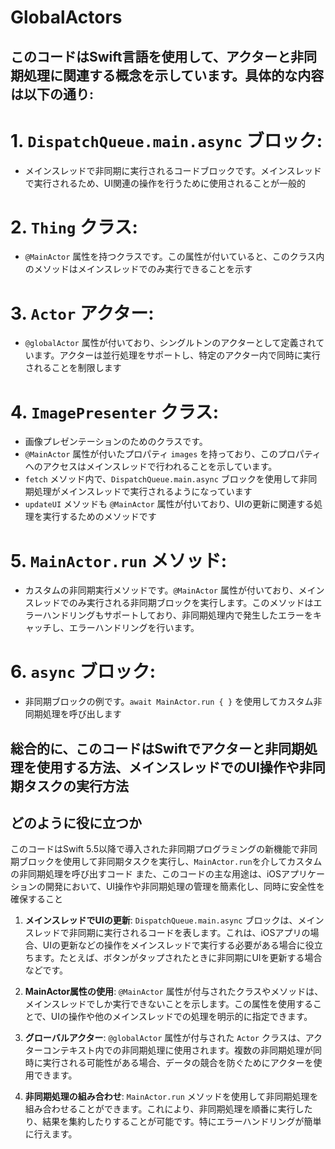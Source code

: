 #  GlobalActors

## このコードはSwift言語を使用して、アクターと非同期処理に関連する概念を示しています。具体的な内容は以下の通り:

# 1. `DispatchQueue.main.async` ブロック:
   - メインスレッドで非同期に実行されるコードブロックです。メインスレッドで実行されるため、UI関連の操作を行うために使用されることが一般的
# 2. `Thing` クラス:
   - `@MainActor` 属性を持つクラスです。この属性が付いていると、このクラス内のメソッドはメインスレッドでのみ実行できることを示す

# 3. `Actor` アクター:
   - `@globalActor` 属性が付いており、シングルトンのアクターとして定義されています。アクターは並行処理をサポートし、特定のアクター内で同時に実行されることを制限します

# 4. `ImagePresenter` クラス:
   - 画像プレゼンテーションのためのクラスです。
   - `@MainActor` 属性が付いたプロパティ `images` を持っており、このプロパティへのアクセスはメインスレッドで行われることを示しています。
   - `fetch` メソッド内で、`DispatchQueue.main.async` ブロックを使用して非同期処理がメインスレッドで実行されるようになっています
   - `updateUI` メソッドも `@MainActor` 属性が付いており、UIの更新に関連する処理を実行するためのメソッドです

# 5. `MainActor.run` メソッド:
   - カスタムの非同期実行メソッドです。`@MainActor` 属性が付いており、メインスレッドでのみ実行される非同期ブロックを実行します。このメソッドはエラーハンドリングもサポートしており、非同期処理内で発生したエラーをキャッチし、エラーハンドリングを行います。

# 6. `async` ブロック:
   - 非同期ブロックの例です。`await MainActor.run { }` を使用してカスタム非同期処理を呼び出します
## 総合的に、このコードはSwiftでアクターと非同期処理を使用する方法、メインスレッドでのUI操作や非同期タスクの実行方法


## どのように役に立つか
このコードはSwift 5.5以降で導入された非同期プログラミングの新機能で非同期ブロックを使用して非同期タスクを実行し、`MainActor.run`を介してカスタムの非同期処理を呼び出すコード
また、このコードの主な用途は、iOSアプリケーションの開発において、UI操作や非同期処理の管理を簡素化し、同時に安全性を確保すること

1. **メインスレッドでUIの更新**: `DispatchQueue.main.async` ブロックは、メインスレッドで非同期に実行されるコードを表します。これは、iOSアプリの場合、UIの更新などの操作をメインスレッドで実行する必要がある場合に役立ちます。たとえば、ボタンがタップされたときに非同期にUIを更新する場合などです。

2. **MainActor属性の使用**: `@MainActor` 属性が付与されたクラスやメソッドは、メインスレッドでしか実行できないことを示します。この属性を使用することで、UIの操作や他のメインスレッドでの処理を明示的に指定できます。

3. **グローバルアクター**: `@globalActor` 属性が付与された `Actor` クラスは、アクターコンテキスト内での非同期処理に使用されます。複数の非同期処理が同時に実行される可能性がある場合、データの競合を防ぐためにアクターを使用できます。

4. **非同期処理の組み合わせ**: `MainActor.run` メソッドを使用して非同期処理を組み合わせることができます。これにより、非同期処理を順番に実行したり、結果を集約したりすることが可能です。特にエラーハンドリングが簡単に行えます。


